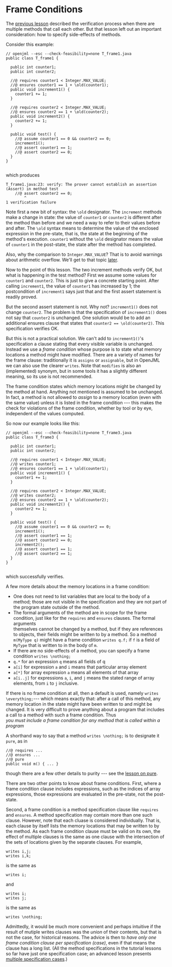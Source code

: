 # Frame Conditions

The [previous lesson](MethodCalls) described the verification process when 
there are multiple methods that call each other. But that lesson left out
an important consideration: how to specify side-effects of methods.

Consider this example:
```
// openjml --esc --check-feasibility=none T_frame1.java
public class T_frame1 {

  public int counter1;
  public int counter2;

  //@ requires counter1 < Integer.MAX_VALUE;
  //@ ensures counter1 == 1 + \old(counter1);
  public void increment1() {
    counter1 += 1;
  }

  //@ requires counter2 < Integer.MAX_VALUE;
  //@ ensures counter2 == 1 + \old(counter2);
  public void increment2() {
    counter2 += 1;
  }
  
  public void test() {
    //@ assume counter1 == 0 && counter2 == 0;
    increment1();
    //@ assert counter1 == 1;
    //@ assert counter2 == 0;
  }
}
  
```
which produces
```
T_frame1.java:23: verify: The prover cannot establish an assertion (Assert) in method test
    //@ assert counter2 == 0;
        ^
1 verification failure
```
Note first a new bit of syntax: the `\old` designator. The `increment` methods make a change in state: the value of `counter1` or `counter2` is different after
the method than before and we need a way to refer to their values before and after. The `\old` syntax means to determine the value of the enclosed expression
in the pre-state, that is, the state at the beginning of the method's execution.
`counter1` without the `\old` designator means the value of `counter1` in the
post-state, the state after the method has completed.

Also, why the comparison to `Integer.MAX_VALUE`? That is to avoid warnings about arithmetic overflow. We'll get to that topic [later](ArithmeticModes).

Now to the point of this lesson. The two increment methods verify OK, but 
what is happening in the test method?
First we assume some values for `counter1` and `counter2`. This is just to give
a concrete starting point.
After calling `increment1`, the value of `counter1` has increased by 1; 
the postcondition of `increment1` says just that and the first assert
statement is readily proved. 

But the second assert statement is not. Why not? `increment1()` does not change
`counter2`. The problem is that the specification of `increment1()` does not say
that `counter2` is unchanged. One solution would be to add an additional 
ensures clause that states that `counter2 == \old(counter2)`. This specification
verifies OK.

But this is not a practical solution. We can't add to `increment1()`'s specification a clause stating that every visible variable is unchanged.
Instead we use a *frame condition* whose purpose is to state what memory
locations a method might have modified. There are a variety of names for
the frame clause: traditionally it is `assigns` or `assignable`, but in OpenJML
we can also use the clearer `writes`. Note that `modifies` is also an
(implemented) synonym, but in some tools it has a slightly different meaning,
so its use is not recommended.

The frame condition states which memory locations might be changed by the method at hand. Anything not mentioned is assumed to be unchanged. In fact, a method
is not allowed to *assign* to a memory location (even with the same value) unless it is listed in the frame condition --- this makes the check for violations of the frame condition, whether by tool or by eye, independent of the values computed.

So now our example looks like this:
```
// openjml --esc --check-feasibility=none T_frame3.java
public class T_frame3 {

  public int counter1;
  public int counter2;

  //@ requires counter1 < Integer.MAX_VALUE;
  //@ writes counter1;
  //@ ensures counter1 == 1 + \old(counter1);
  public void increment1() {
    counter1 += 1;
  }

  //@ requires counter2 < Integer.MAX_VALUE;
  //@ writes counter2;
  //@ ensures counter2 == 1 + \old(counter2);
  public void increment2() {
    counter2 += 1;
  }
  
  public void test() {
    //@ assume counter1 == 0 && counter2 == 0;
    increment1();
    //@ assert counter1 == 1;
    //@ assert counter2 == 0;
    increment2();
    //@ assert counter1 == 1;
    //@ assert counter2 == 1;
  }
}
  
```
which successfully verifies.

A few more details about the memory locations in a frame condition:
* One does not need to list variables that are local to the body of a method;
those are not visible in the specification and they are not part of the 
program state outside of the method.
* The formal arguments of the method are in scope for the frame condition,
just like for the `requires` and `ensures` clauses. The formal arguments \
themselves cannot be changed by a method, but if they are references to objects,
their fields might be written to by a method. So a method `m(MyType q)`
might have a frame condition `writes q.f;` if `f` is a field of `MyType`
that is written to in the body of `m`.
* If there are no side-effects of a method, you can specify a frame condition `writes \nothing;`
* `q.*` for an expression `q` means all fields of q
* `a[i]` for expression `a` and `i` means that particular array element
* `a[*]` for array expression `a` means all elements of that array
* `a[i..j]` for expressions `a`, `i`, and `j` means the stated range of array elements, from `i` to `j` inclusive.

If there is no frame condition at all, then a default is used, namely `writes \everything;`--- which means exactly that: after a call of this method, any memory location in the state might have been written to and might be changed. It is very difficult to prove anything about a program that includes a call to a method with such a frame condition. Thus  
*you must include a frame condition for any method that is called within a program*

A shorthand way to say that a method `writes \nothing;` is to designate it `pure`, as in
```
//@ requires ...
//@ ensures ...
//@ pure
public void m() { ... }
```
though there are a few other details to purity --- see the [lesson on pure](Pure).

There are two other points to know about frame conditions. First, where a frame condition clause includes expressions, such as the indices of array expressions, those expressions are evaluated in the pre-state, not the post-state.

Second, a frame condition is a method specification clause like `requires` and `ensures`. A method specification may contain more than one such clause.
However, note that each cluase is considered individually. That is, each clause
by itself lists the memory locations that may be written to by the method.
As each frame condition clause must be valid on its own, the effect of multiple clauses is the same as one clause with the intersection of the sets of locations given by the separate clauses.
For example,
```
writes i,j;
writes i,k;
```
is the same as
```
writes i;
```
and
```
writes i;
writes j;
```
is the same as
```
writes \nothing;
```
Admittedly,  it would be much more convenient and perhaps intuitive if the
result of mutiple writes clauses was the *union* of their contents, but that is
not the case, for historical reasons. The advice is then to
*have only one frame condition clause per specification (case)*, even if that
means the clause has a long list. (All the method specifications in the
tutorial lessons so far have just one specification case; an advanced lesson
presents [multiple specification cases](SpecificationCases).)



